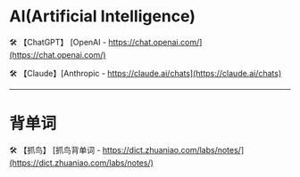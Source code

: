 # AI(Artificial Intelligence)

🛠️ 【ChatGPT】 [OpenAI - https://chat.openai.com/](https://chat.openai.com/)

🛠️ 【Claude】[Anthropic - https://claude.ai/chats](https://claude.ai/chats)

--- 
# 背单词
🛠️ 【抓鸟】 [抓鸟背单词 - https://dict.zhuaniao.com/labs/notes/](https://dict.zhuaniao.com/labs/notes/)
